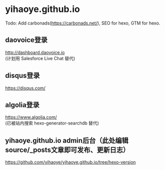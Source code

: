 # yihaoye.github.io
Todo: Add carbonads(https://carbonads.net/), SEO for hexo, GTM for hexo.  

## daovoice登录
http://dashboard.daovoice.io  
(计划用 Salesforce Live Chat 替代)  

## disqus登录
https://disqus.com/  

## algolia登录
https://www.algolia.com/  
(已被站内搜索 hexo-generator-searchdb 替代)

## yihaoye.github.io admin后台（此处编辑source/_posts文章即可发布、更新日志）
https://github.com/yihaoye/yihaoye.github.io/tree/hexo-version  
